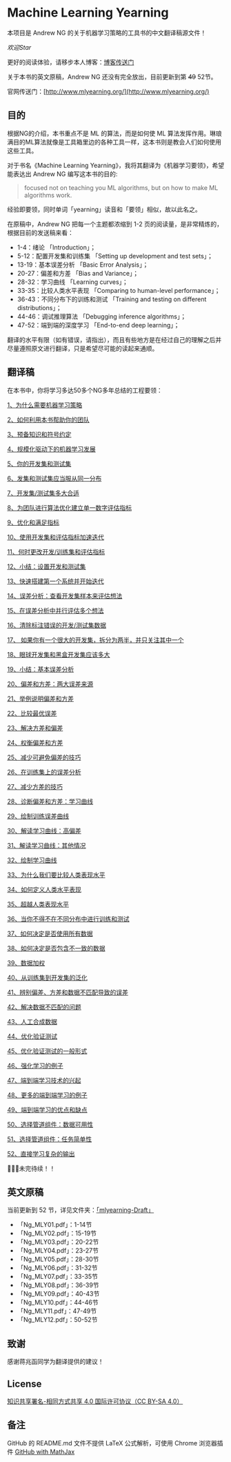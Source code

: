 # Machine Learning Yearning

本项目是 Andrew NG 的关于机器学习策略的工具书的中文翻译稿源文件！

*欢迎Star*

更好的阅读体验，请移步本人博客：[博客传送门](https://alberthg.github.io/tags/#maching%20learning%20yearning)

关于本书的英文原稿，Andrew NG 还没有完全放出，目前更新到第 ~~49~~ 52节。

官网传送门：[http://www.mlyearning.org/](http://www.mlyearning.org/)

目的
-------

根据NG的介绍，本书重点不是 ML 的算法，而是如何使 ML 算法发挥作用。琳琅满目的ML算法就像是工具箱里边的各种工具一样，这本书则是教会人们如何使用这些工具。

对于书名《Machine Learning Yearning》，我将其翻译为《机器学习要领》，希望能表达出 Andrew NG 编写这本书的目的:

> focused not on teaching you ML algorithms, but on how to make ML algorithms work.

经验即要领，同时单词「yearning」读音和「要领」相似，故以此名之。

在原稿中，Andrew NG 把每一个主题都浓缩到 1-2 页的阅读量，是非常精炼的，根据目前的发送稿来看：

- 1-4：绪论 「Introduction」；
- 5-12：配置开发集和训练集 「Setting up development and test sets」；
- 13-19：基本误差分析 「Basic Error Analysis」；
- 20-27：偏差和方差 「Bias and Variance」；
- 28-32：学习曲线 「Learning curves」；
- 33-35：比较人类水平表现 「Comparing to human-level performance」；
- 36-43：不同分布下的训练和测试 「Training and testing on different distributions」；
- 44-46：调试推理算法 「Debugging inference algorithms」；
- 47-52：端到端的深度学习 「End-to-end deep learning」；

翻译的水平有限（如有错误，请指出），而且有些地方是在经过自己的理解之后并尽量遵照原文进行翻译，只是希望尽可能的读起来通顺。

翻译稿
-------

在本书中，你将学习多达50多个NG多年总结的工程要领：

[1、为什么需要机器学习策略](https://github.com/AlbertHG/Machine-Learning-Yearning-Chinese-ver/blob/master/mlyearning-Chinese%20ver/chapter1.md)

[2、如何利用本书帮助你的团队](https://github.com/AlbertHG/Machine-Learning-Yearning-Chinese-ver/blob/master/mlyearning-Chinese%20ver/chapter2.md)

[3、预备知识和符号约定](https://github.com/AlbertHG/Machine-Learning-Yearning-Chinese-ver/blob/master/mlyearning-Chinese%20ver/chapter3.md)

[4、规模化驱动下的机器学习发展](https://github.com/AlbertHG/Machine-Learning-Yearning-Chinese-ver/blob/master/mlyearning-Chinese%20ver/chapter4.md)

[5、你的开发集和测试集](https://github.com/AlbertHG/Machine-Learning-Yearning-Chinese-ver/blob/master/mlyearning-Chinese%20ver/chapter5.md)

[6、发集和测试集应当服从同一分布](https://github.com/AlbertHG/Machine-Learning-Yearning-Chinese-ver/blob/master/mlyearning-Chinese%20ver/chapter6.md)

[7、开发集/测试集多大合适](https://github.com/AlbertHG/Machine-Learning-Yearning-Chinese-ver/blob/master/mlyearning-Chinese%20ver/chapter7.md)

[8、为团队进行算法优化建立单一数字评估指标](https://github.com/AlbertHG/Machine-Learning-Yearning-Chinese-ver/blob/master/mlyearning-Chinese%20ver/chapter8.md)

[9、优化和满足指标](https://github.com/AlbertHG/Machine-Learning-Yearning-Chinese-ver/blob/master/mlyearning-Chinese%20ver/chapter9.md)

[10、使用开发集和评估指标加速迭代](https://github.com/AlbertHG/Machine-Learning-Yearning-Chinese-ver/blob/master/mlyearning-Chinese%20ver/chapter10.md)

[11、何时更改开发/训练集和评估指标](https://github.com/AlbertHG/Machine-Learning-Yearning-Chinese-ver/blob/master/mlyearning-Chinese%20ver/chapter11.md)

[12、小结：设置开发和测试集](https://github.com/AlbertHG/Machine-Learning-Yearning-Chinese-ver/blob/master/mlyearning-Chinese%20ver/chapter12.md)

[13、快速搭建第一个系统并开始迭代](https://github.com/AlbertHG/Machine-Learning-Yearning-Chinese-ver/blob/master/mlyearning-Chinese%20ver/chapter13.md)

[14、误差分析：查看开发集样本来评估想法](https://github.com/AlbertHG/Machine-Learning-Yearning-Chinese-ver/blob/master/mlyearning-Chinese%20ver/chapter14.md)

[15、在误差分析中并行评估多个想法](https://github.com/AlbertHG/Machine-Learning-Yearning-Chinese-ver/blob/master/mlyearning-Chinese%20ver/chapter15.md)

[16、清除标注错误的开发/测试集数据](https://github.com/AlbertHG/Machine-Learning-Yearning-Chinese-ver/blob/master/mlyearning-Chinese%20ver/chapter16.md)

[17、 如果你有一个很大的开发集，拆分为两半，并只关注其中一个](https://github.com/AlbertHG/Machine-Learning-Yearning-Chinese-ver/blob/master/mlyearning-Chinese%20ver/chapter17.md)

[18、眼球开发集和黑盒开发集应该多大](https://github.com/AlbertHG/Machine-Learning-Yearning-Chinese-ver/blob/master/mlyearning-Chinese%20ver/chapter18.md)

[19、小结：基本误差分析](https://github.com/AlbertHG/Machine-Learning-Yearning-Chinese-ver/blob/master/mlyearning-Chinese%20ver/chapter19.md)

[20、偏差和方差：两大误差来源](https://github.com/AlbertHG/Machine-Learning-Yearning-Chinese-ver/blob/master/mlyearning-Chinese%20ver/chapter20.md)

[21、举例说明偏差和方差](https://github.com/AlbertHG/Machine-Learning-Yearning-Chinese-ver/blob/master/mlyearning-Chinese%20ver/chapter21.md)

[22、比较最优误差](https://github.com/AlbertHG/Machine-Learning-Yearning-Chinese-ver/blob/master/mlyearning-Chinese%20ver/chapter22.md)

[23、解决方差和偏差](https://github.com/AlbertHG/Machine-Learning-Yearning-Chinese-ver/blob/master/mlyearning-Chinese%20ver/chapter23.md)

[24、权衡偏差和方差](https://github.com/AlbertHG/Machine-Learning-Yearning-Chinese-ver/blob/master/mlyearning-Chinese%20ver/chapter24.md)

[25、减少可避免偏差的技巧](https://github.com/AlbertHG/Machine-Learning-Yearning-Chinese-ver/blob/master/mlyearning-Chinese%20ver/chapter25.md)

[26、在训练集上的误差分析](https://github.com/AlbertHG/Machine-Learning-Yearning-Chinese-ver/blob/master/mlyearning-Chinese%20ver/chapter26.md)

[27、减少方差的技巧](https://github.com/AlbertHG/Machine-Learning-Yearning-Chinese-ver/blob/master/mlyearning-Chinese%20ver/chapter27.md)

[28、诊断偏差和方差：学习曲线](https://github.com/AlbertHG/Machine-Learning-Yearning-Chinese-ver/blob/master/mlyearning-Chinese%20ver/chapter28.md)

[29、绘制训练误差曲线](https://github.com/AlbertHG/Machine-Learning-Yearning-Chinese-ver/blob/master/mlyearning-Chinese%20ver/chapter29.md)

[30、解读学习曲线：高偏差](https://github.com/AlbertHG/Machine-Learning-Yearning-Chinese-ver/blob/master/mlyearning-Chinese%20ver/chapter30.md)

[31、解读学习曲线：其他情况](https://github.com/AlbertHG/Machine-Learning-Yearning-Chinese-ver/blob/master/mlyearning-Chinese%20ver/chapter31.md)

[32、绘制学习曲线](https://github.com/AlbertHG/Machine-Learning-Yearning-Chinese-ver/blob/master/mlyearning-Chinese%20ver/chapter32.md)

[33、为什么我们要比较人类表现水平](https://github.com/AlbertHG/Machine-Learning-Yearning-Chinese-ver/blob/master/mlyearning-Chinese%20ver/chapter33.md)

[34、如何定义人类水平表现](https://github.com/AlbertHG/Machine-Learning-Yearning-Chinese-ver/blob/master/mlyearning-Chinese%20ver/chapter34.md)

[35、超越人类表现水平](https://github.com/AlbertHG/Machine-Learning-Yearning-Chinese-ver/blob/master/mlyearning-Chinese%20ver/chapter35.md)

[36、当你不得不在不同分布中进行训练和测试](https://github.com/AlbertHG/Machine-Learning-Yearning-Chinese-ver/blob/master/mlyearning-Chinese%20ver/chapter36.md)

[37、如何决定是否使用所有数据](https://github.com/AlbertHG/Machine-Learning-Yearning-Chinese-ver/blob/master/mlyearning-Chinese%20ver/chapter37.md)

[38、如何决定是否包含不一致的数据](https://github.com/AlbertHG/Machine-Learning-Yearning-Chinese-ver/blob/master/mlyearning-Chinese%20ver/chapter38.md)

[39、数据加权](https://github.com/AlbertHG/Machine-Learning-Yearning-Chinese-ver/blob/master/mlyearning-Chinese%20ver/chapter39.md)

[40、从训练集到开发集的泛化](https://github.com/AlbertHG/Machine-Learning-Yearning-Chinese-ver/blob/master/mlyearning-Chinese%20ver/chapter40.md)

[41、辨别偏差、方差和数据不匹配导致的误差](https://github.com/AlbertHG/Machine-Learning-Yearning-Chinese-ver/blob/master/mlyearning-Chinese%20ver/chapter41.md)

[42、解决数据不匹配的问题](https://github.com/AlbertHG/Machine-Learning-Yearning-Chinese-ver/blob/master/mlyearning-Chinese%20ver/chapter42.md)

[43、人工合成数据](https://github.com/AlbertHG/Machine-Learning-Yearning-Chinese-ver/blob/master/mlyearning-Chinese%20ver/chapter43.md)

[44、优化验证测试](https://github.com/AlbertHG/Machine-Learning-Yearning-Chinese-ver/blob/master/mlyearning-Chinese%20ver/chapter44.md)

[45、优化验证测试的一般形式](https://github.com/AlbertHG/Machine-Learning-Yearning-Chinese-ver/blob/master/mlyearning-Chinese%20ver/chapter45.md)

[46、强化学习的例子](https://github.com/AlbertHG/Machine-Learning-Yearning-Chinese-ver/blob/master/mlyearning-Chinese%20ver/chapter46.md)

[47、端到端学习技术的兴起](https://github.com/AlbertHG/Machine-Learning-Yearning-Chinese-ver/blob/master/mlyearning-Chinese%20ver/chapter47.md)

[48、更多的端到端学习的例子](https://github.com/AlbertHG/Machine-Learning-Yearning-Chinese-ver/blob/master/mlyearning-Chinese%20ver/chapter48.md)

[49、端到端学习的优点和缺点](https://github.com/AlbertHG/Machine-Learning-Yearning-Chinese-ver/blob/master/mlyearning-Chinese%20ver/chapter49.md)

[50、选择管道组件：数据可用性](https://github.com/AlbertHG/Machine-Learning-Yearning-Chinese-ver/blob/master/mlyearning-Chinese%20ver/chapter50.md)

[51、选择管道组件：任务简单性](https://github.com/AlbertHG/Machine-Learning-Yearning-Chinese-ver/blob/master/mlyearning-Chinese%20ver/chapter51.md)

[52、直接学习复杂的输出](https://github.com/AlbertHG/Machine-Learning-Yearning-Chinese-ver/blob/master/mlyearning-Chinese%20ver/chapter52.md)

🚧🚧🚧未完待续！！

英文原稿
-------

当前更新到 52 节，详见文件夹：[「mlyearning-Draft」](https://github.com/AlbertHG/Machine-Learning-Yearning-Chinese-ver/tree/master/mlyearning-Draft)

- 「Ng_MLY01.pdf」：1-14节
- 「Ng_MLY02.pdf」：15-19节
- 「Ng_MLY03.pdf」：20-22节
- 「Ng_MLY04.pdf」：23-27节
- 「Ng_MLY05.pdf」：28-30节
- 「Ng_MLY06.pdf」：31-32节
- 「Ng_MLY07.pdf」：33-35节
- 「Ng_MLY08.pdf」：36-39节
- 「Ng_MLY09.pdf」：40-43节
- 「Ng_MLY10.pdf」：44-46节
- 「Ng_MLY11.pdf」：47-49节
- 「Ng_MLY12.pdf」：50-52节

致谢
---------

感谢蒋兆函同学为翻译提供的建议！

License
-------

[知识共享署名-相同方式共享 4.0 国际许可协议（CC BY-SA 4.0）](https://creativecommons.org/licenses/by-sa/4.0/)

备注
-------

GitHub 的 README.md 文件不提供 LaTeX 公式解析，可使用 Chrome 浏览器插件 [GitHub with MathJax](https://chrome.google.com/webstore/detail/github-with-mathjax/ioemnmodlmafdkllaclgeombjnmnbima)

